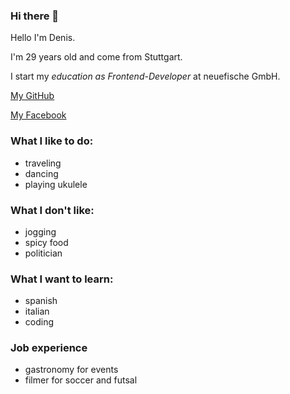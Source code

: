 ### Hi there 👋

Hello I'm Denis.

I'm 29 years old and come from Stuttgart.

I start my *education as Frontend-Developer* at neuefische GmbH.

[My GitHub](https://github.com/NewDeLi)

[My Facebook](https://www.facebook.com/denis.li.54)

### What I like to do:
- traveling
- dancing
- playing ukulele

### What I don't like:
- jogging
- spicy food
- politician

### What I want to learn:
- spanish
- italian
- coding

### Job experience
- gastronomy for events
- filmer for soccer and futsal

<!--
**NewDeLi/NewDeLi** is a ✨ _special_ ✨ repository because its `README.md` (this file) appears on your GitHub profile.

Here are some ideas to get you started:

- 🔭 I’m currently working on ...
- 🌱 I’m currently learning ...
- 👯 I’m looking to collaborate on ...
- 🤔 I’m looking for help with ...
- 💬 Ask me about ...
- 📫 How to reach me: ...
- 😄 Pronouns: ...
- ⚡ Fun fact: ...
-->
